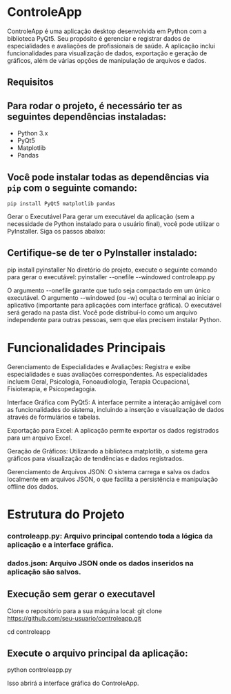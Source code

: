 # ControleApp

ControleApp é uma aplicação desktop desenvolvida em Python com a biblioteca PyQt5. Seu propósito é gerenciar e registrar dados de especialidades e avaliações de profissionais de saúde. A aplicação inclui funcionalidades para visualização de dados, exportação e geração de gráficos, além de várias opções de manipulação de arquivos e dados.

## Requisitos

## Para rodar o projeto, é necessário ter as seguintes dependências instaladas:

- Python 3.x
- PyQt5
- Matplotlib
- Pandas

## Você pode instalar todas as dependências via `pip` com o seguinte comando:
```pip install PyQt5 matplotlib pandas```

Gerar o Executável
Para gerar um executável da aplicação (sem a necessidade de Python instalado para o usuário final), você pode utilizar o PyInstaller. Siga os passos abaixo:

## Certifique-se de ter o PyInstaller instalado:

pip install pyinstaller
No diretório do projeto, execute o seguinte comando para gerar o executável:
pyinstaller --onefile --windowed controleapp.py

O argumento --onefile garante que tudo seja compactado em um único executável.
O argumento --windowed (ou -w) oculta o terminal ao iniciar o aplicativo (importante para aplicações com interface gráfica).
O executável será gerado na pasta dist. Você pode distribuí-lo como um arquivo independente para outras pessoas, sem que elas precisem instalar Python.

# Funcionalidades Principais
Gerenciamento de Especialidades e Avaliações: Registra e exibe especialidades e suas avaliações correspondentes. As especialidades incluem Geral, Psicologia, Fonoaudiologia, Terapia Ocupacional, Fisioterapia, e Psicopedagogia.

Interface Gráfica com PyQt5: A interface permite a interação amigável com as funcionalidades do sistema, incluindo a inserção e visualização de dados através de formulários e tabelas.

Exportação para Excel: A aplicação permite exportar os dados registrados para um arquivo Excel.

Geração de Gráficos: Utilizando a biblioteca matplotlib, o sistema gera gráficos para visualização de tendências e dados registrados.

Gerenciamento de Arquivos JSON: O sistema carrega e salva os dados localmente em arquivos JSON, o que facilita a persistência e manipulação offline dos dados.

# Estrutura do Projeto
### controleapp.py: Arquivo principal contendo toda a lógica da aplicação e a interface gráfica.

### dados.json: Arquivo JSON onde os dados inseridos na aplicação são salvos.

## Execução sem gerar o executavel
Clone o repositório para a sua máquina local:
git clone https://github.com/seu-usuario/controleapp.git

cd controleapp
## Execute o arquivo principal da aplicação:
python controleapp.py

Isso abrirá a interface gráfica do ControleApp.

